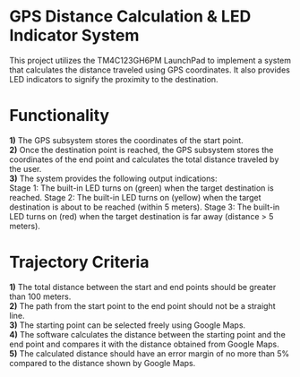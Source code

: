 # **GPS Distance Calculation & LED Indicator System**
This project utilizes the TM4C123GH6PM LaunchPad to implement a system that calculates the distance traveled using GPS coordinates. It also provides LED indicators to signify the proximity to the destination.


# **Functionality**

**1)** The GPS subsystem stores the coordinates of the start point.  
**2)** Once the destination point is reached, the GPS subsystem stores the coordinates of the end point and calculates the total distance traveled by the user.  
**3)** The system provides the following output indications:  
Stage 1: The built-in LED turns on (green) when the target destination is reached.
Stage 2: The built-in LED turns on (yellow) when the target destination is about to be reached (within 5 meters).
Stage 3: The built-in LED turns on (red) when the target destination is far away (distance > 5 meters).


# **Trajectory Criteria**

**1)** The total distance between the start and end points should be greater than 100 meters.  
**2)** The path from the start point to the end point should not be a straight line.  
**3)** The starting point can be selected freely using Google Maps.  
**4)** The software calculates the distance between the starting point and the end point and compares it with the distance obtained from Google Maps.  
**5)** The calculated distance should have an error margin of no more than 5% compared to the distance shown by Google Maps.
